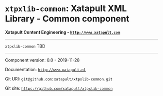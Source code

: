 # `xtpxlib-common`: Xatapult XML Library - Common component

**Xatapult Content Engineering - [`http://www.xatapult.com`](http://www.xatapult.com)**

---------- 

`xtpxlib-common` TBD

----------

Component version: 0.0 - 2019-11-28

Documentation: [`http://www.xatapult.nl`](http://www.xatapult.nl)

Git URI: `git@github.com:xatapult/xtpxlib-common.git`

Git site: [`https://github.com/xatapult/xtpxlib-common`](https://github.com/xatapult/xtpxlib-common)
      

